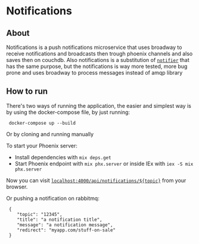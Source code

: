 # Notifications

## About
Notifications is a push notifications microservice that uses broadway to receive notifications and broadcasts then trough phoenix channels and also saves then on couchdb.
Also notifications is a substitution of [`notifier`](https://github.com/KevinDaSilvaS/notifier) that has the same purpose, but the notifications is way more tested, more bug prone and uses broadway to process messages instead of amqp library

## How to run
There's two ways of running the application, the easier and simplest way is by using the docker-compose file, by just running:

  ```
   docker-compose up --build
  ```

Or by cloning and running manually

To start your Phoenix server:

  * Install dependencies with `mix deps.get`
  * Start Phoenix endpoint with `mix phx.server` or inside IEx with `iex -S mix phx.server`

Now you can visit [`localhost:4000/api/notifications/${topic}`](http://localhost:4000/api/notifications/topic) from your browser.

Or pushing a notification on rabbitmq:

  ```
   {
      "topic": "12345",
      "title": "a notification title",
      "message": "a notification message",
      "redirect": "myapp.com/stuff-on-sale"
   }
  ```
